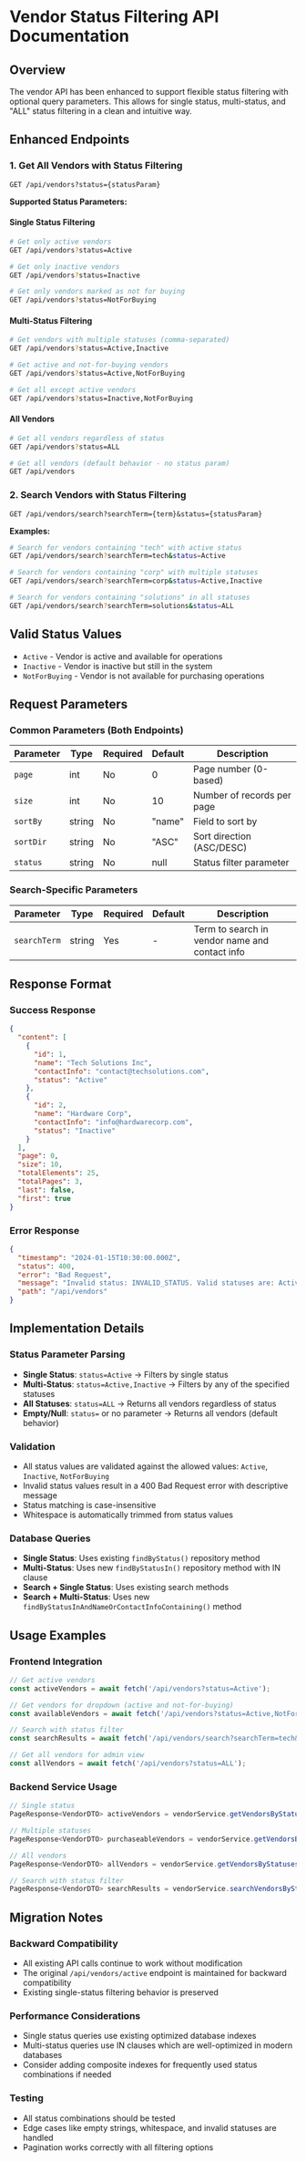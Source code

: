 # Vendor Status Filtering API Documentation

## Overview
The vendor API has been enhanced to support flexible status filtering with optional query parameters. This allows for single status, multi-status, and "ALL" status filtering in a clean and intuitive way.

## Enhanced Endpoints

### 1. Get All Vendors with Status Filtering
```
GET /api/vendors?status={statusParam}
```

**Supported Status Parameters:**

#### Single Status Filtering
```bash
# Get only active vendors
GET /api/vendors?status=Active

# Get only inactive vendors  
GET /api/vendors?status=Inactive

# Get only vendors marked as not for buying
GET /api/vendors?status=NotForBuying
```

#### Multi-Status Filtering
```bash
# Get vendors with multiple statuses (comma-separated)
GET /api/vendors?status=Active,Inactive

# Get active and not-for-buying vendors
GET /api/vendors?status=Active,NotForBuying

# Get all except active vendors
GET /api/vendors?status=Inactive,NotForBuying
```

#### All Vendors
```bash
# Get all vendors regardless of status
GET /api/vendors?status=ALL

# Get all vendors (default behavior - no status param)
GET /api/vendors
```

### 2. Search Vendors with Status Filtering
```
GET /api/vendors/search?searchTerm={term}&status={statusParam}
```

**Examples:**
```bash
# Search for vendors containing "tech" with active status
GET /api/vendors/search?searchTerm=tech&status=Active

# Search for vendors containing "corp" with multiple statuses
GET /api/vendors/search?searchTerm=corp&status=Active,Inactive

# Search for vendors containing "solutions" in all statuses
GET /api/vendors/search?searchTerm=solutions&status=ALL
```

## Valid Status Values
- `Active` - Vendor is active and available for operations
- `Inactive` - Vendor is inactive but still in the system
- `NotForBuying` - Vendor is not available for purchasing operations

## Request Parameters

### Common Parameters (Both Endpoints)
| Parameter | Type | Required | Default | Description |
|-----------|------|----------|---------|-------------|
| `page` | int | No | 0 | Page number (0-based) |
| `size` | int | No | 10 | Number of records per page |
| `sortBy` | string | No | "name" | Field to sort by |
| `sortDir` | string | No | "ASC" | Sort direction (ASC/DESC) |
| `status` | string | No | null | Status filter parameter |

### Search-Specific Parameters
| Parameter | Type | Required | Default | Description |
|-----------|------|----------|---------|-------------|
| `searchTerm` | string | Yes | - | Term to search in vendor name and contact info |

## Response Format

### Success Response
```json
{
  "content": [
    {
      "id": 1,
      "name": "Tech Solutions Inc",
      "contactInfo": "contact@techsolutions.com",
      "status": "Active"
    },
    {
      "id": 2,
      "name": "Hardware Corp",
      "contactInfo": "info@hardwarecorp.com", 
      "status": "Inactive"
    }
  ],
  "page": 0,
  "size": 10,
  "totalElements": 25,
  "totalPages": 3,
  "last": false,
  "first": true
}
```

### Error Response
```json
{
  "timestamp": "2024-01-15T10:30:00.000Z",
  "status": 400,
  "error": "Bad Request",
  "message": "Invalid status: INVALID_STATUS. Valid statuses are: Active, Inactive, NotForBuying",
  "path": "/api/vendors"
}
```

## Implementation Details

### Status Parameter Parsing
- **Single Status**: `status=Active` → Filters by single status
- **Multi-Status**: `status=Active,Inactive` → Filters by any of the specified statuses
- **All Statuses**: `status=ALL` → Returns all vendors regardless of status
- **Empty/Null**: `status=` or no parameter → Returns all vendors (default behavior)

### Validation
- All status values are validated against the allowed values: `Active`, `Inactive`, `NotForBuying`
- Invalid status values result in a 400 Bad Request error with descriptive message
- Status matching is case-insensitive
- Whitespace is automatically trimmed from status values

### Database Queries
- **Single Status**: Uses existing `findByStatus()` repository method
- **Multi-Status**: Uses new `findByStatusIn()` repository method with IN clause
- **Search + Single Status**: Uses existing search methods
- **Search + Multi-Status**: Uses new `findByStatusInAndNameOrContactInfoContaining()` method

## Usage Examples

### Frontend Integration
```javascript
// Get active vendors
const activeVendors = await fetch('/api/vendors?status=Active');

// Get vendors for dropdown (active and not-for-buying)  
const availableVendors = await fetch('/api/vendors?status=Active,NotForBuying');

// Search with status filter
const searchResults = await fetch('/api/vendors/search?searchTerm=tech&status=Active');

// Get all vendors for admin view
const allVendors = await fetch('/api/vendors?status=ALL');
```

### Backend Service Usage
```java
// Single status
PageResponse<VendorDTO> activeVendors = vendorService.getVendorsByStatuses("Active", pageable);

// Multiple statuses  
PageResponse<VendorDTO> purchaseableVendors = vendorService.getVendorsByStatuses("Active,NotForBuying", pageable);

// All vendors
PageResponse<VendorDTO> allVendors = vendorService.getVendorsByStatuses("ALL", pageable);

// Search with status filter
PageResponse<VendorDTO> searchResults = vendorService.searchVendorsByStatuses("tech", "Active,Inactive", pageable);
```

## Migration Notes

### Backward Compatibility
- All existing API calls continue to work without modification
- The original `/api/vendors/active` endpoint is maintained for backward compatibility
- Existing single-status filtering behavior is preserved

### Performance Considerations
- Single status queries use existing optimized database indexes
- Multi-status queries use IN clauses which are well-optimized in modern databases
- Consider adding composite indexes for frequently used status combinations if needed

### Testing
- All status combinations should be tested
- Edge cases like empty strings, whitespace, and invalid statuses are handled
- Pagination works correctly with all filtering options 